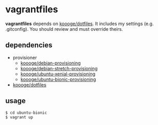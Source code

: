 # vagrantfiles
**vagrantfiles** depends on [koooge/dotfiles](https://github.com/koooge/dotfiles). It includes my settings (e.g. .gitconfig). You should review and must override theirs.  

## dependencies
- provisioner
  - [koooge/debian-provisioning](https://github.com/koooge/debian-provisioning)
  - [koooge/debian-stretch-provisioning](https://github.com/koooge/debian-stretch-provisioning)
  - [koooge/ubuntu-xenial-provisioning](https://github.com/koooge/ubuntu-xenial-provisioning)
  - [koooge/ubuntu-bionic-provisioning](https://github.com/koooge/ubuntu-bionic-provisioning)
- [koooge/dotfiles](https://github.com/koooge/dotfiles)

## usage
```
$ cd ubuntu-bionic
$ vagrant up
```
